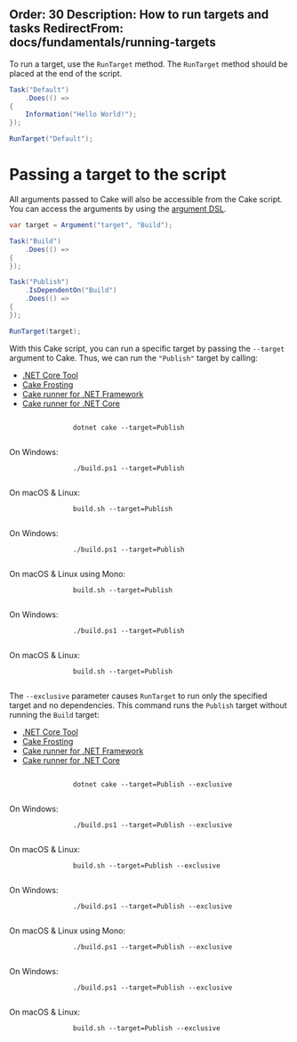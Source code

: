 Order: 30
Description: How to run targets and tasks
RedirectFrom: docs/fundamentals/running-targets
---

To run a target, use the `RunTarget` method. The `RunTarget` method should be placed at the end of the script.

```csharp
Task("Default")
    .Does(() =>
{
    Information("Hello World!");
});

RunTarget("Default");
```

# Passing a target to the script

All arguments passed to Cake will also be accessible from the Cake script. You can access the arguments by using the [argument DSL](/dsl/#arguments).

```csharp
var target = Argument("target", "Build");

Task("Build")
    .Does(() =>
{
});

Task("Publish")
    .IsDependentOn("Build")
    .Does(() =>
{
});

RunTarget(target);
```

With this Cake script, you can run a specific target by passing the `--target` argument to Cake. Thus, we can run the `"Publish"` target by calling:

<ul class="nav nav-tabs">
    <li class="active"><a data-toggle="tab" href="#tool1">.NET Core Tool</a></li>
    <li><a data-toggle="tab" href="#frosting1">Cake Frosting</a></li>
    <li><a data-toggle="tab" href="#netfx1">Cake runner for .NET Framework</a></li>
    <li><a data-toggle="tab" href="#core1">Cake runner for .NET Core</a></li>
</ul>

<div class="tab-content">
    <div id="tool1" class="tab-pane fade in active">
        <p>
            <code class="language-powershell hljs">
                dotnet cake --target=Publish
            </code>
        </p>
    </div>
    <div id="frosting1" class="tab-pane fade">
        <p>
            On Windows:<br/>
            <code class="language-powershell hljs">
                ./build.ps1 --target=Publish
            </code>
        </p>
        <p>
            On macOS & Linux:<br/>
            <code class="language-bash hljs">
                build.sh --target=Publish
            </code>
        </p>
    </div>
    <div id="netfx1" class="tab-pane fade">
        <p>
            On Windows:<br/>
            <code class="language-powershell hljs">
                ./build.ps1 --target=Publish
            </code>
        </p>
        <p>
            On macOS & Linux using Mono:<br/>
            <code class="language-bash hljs">
                build.sh --target=Publish
            </code>
        </p>
    </div>
    <div id="core1" class="tab-pane fade">
        <p>
            On Windows:<br/>
            <code class="language-powershell hljs">
                ./build.ps1 --target=Publish
            </code>
        </p>
        <p>
            On macOS & Linux:<br/>
            <code class="language-bash hljs">
                build.sh --target=Publish
            </code>
        </p>
    </div>
</div>

The `--exclusive` parameter causes `RunTarget` to run only the specified target and no dependencies.
This command runs the `Publish` target without running the `Build` target:

<ul class="nav nav-tabs">
    <li class="active"><a data-toggle="tab" href="#tool2">.NET Core Tool</a></li>
    <li><a data-toggle="tab" href="#frosting2">Cake Frosting</a></li>
    <li><a data-toggle="tab" href="#netfx2">Cake runner for .NET Framework</a></li>
    <li><a data-toggle="tab" href="#core2">Cake runner for .NET Core</a></li>
</ul>

<div class="tab-content">
    <div id="tool2" class="tab-pane fade in active">
        <p>
            <code class="language-powershell hljs">
                dotnet cake --target=Publish --exclusive
            </code>
        </p>
    </div>
    <div id="frosting2" class="tab-pane fade">
        <p>
            On Windows:<br/>
            <code class="language-powershell hljs">
                ./build.ps1 --target=Publish --exclusive
            </code>
        </p>
        <p>
            On macOS & Linux:<br/>
            <code class="language-bash hljs">
                build.sh --target=Publish --exclusive
            </code>
        </p>
    </div>
    <div id="netfx2" class="tab-pane fade">
        <p>
            On Windows:<br/>
            <code class="language-powershell hljs">
                ./build.ps1 --target=Publish --exclusive
            </code>
        </p>
        <p>
            On macOS & Linux using Mono:<br/>
            <code class="language-powershell hljs">
                ./build.ps1 --target=Publish --exclusive
            </code>
        </p>
    </div>
    <div id="core2" class="tab-pane fade">
        <p>
            On Windows:<br/>
            <code class="language-powershell hljs">
                ./build.ps1 --target=Publish --exclusive
            </code>
        </p>
        <p>
            On macOS & Linux:<br/>
            <code class="language-bash hljs">
                build.sh --target=Publish --exclusive
            </code>
        </p>
    </div>
</div>
